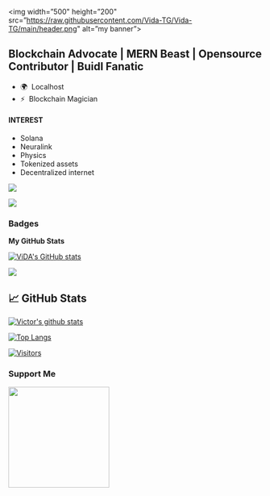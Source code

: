 <p align=”center”>

<img width=”500" height=”200" src=”https://raw.githubusercontent.com/Vida-TG/Vida-TG/main/header.png" alt=”my banner”>

</p>
                                               

Blockchain Advocate | MERN Beast | Opensource Contributor | Buidl Fanatic 
------------------------------------------------------------

* 🌍  Localhost
* ⚡  Blockchain Magician

#### INTEREST

* Solana
* Neuralink
* Physics 
* Tokenized assets
* Decentralized internet 


<a href="https://www.linkedin.com/in/victor-ademiju-vida/" target="_blank" rel="noreferrer"><img
src="https://img.shields.io/linkedin/follow/obiabo_immanuel ?logo=twitter&style=for-the-badge&color=22c55e&labelColor=181824"
/></a>



<a href="https://www.github.com/Vida-TG" target="_blank" rel="noreferrer"><img
src="https://img.shields.io/github/followers/Vida-TG?logo=github&style=for-the-badge&color=22c55e&labelColor=181824" /></a>

></a></p> 

### Badges

<b>My GitHub Stats</b>

<a href="http://www.github.com/Vida-TG"><img src="https://github-readme-stats.vercel.app/api?username=Vida-TG&show_icons=true&hide=&count_private=true&title_color=f97316&text_color=14b8a6&icon_color=22c55e&bg_color=181824&hide_border=true&show_icons=true" alt="ViDA's GitHub stats" /></a>

<a href="http://www.github.com/Vida-TG"><img src="https://github-readme-streak-stats.herokuapp.com/?user=Vida-TG&stroke=14b8a6&background=181824&ring=f97316&fire=f97316&currStreakNum=14b8a6&currStreakLabel=f97316&sideNums=14b8a6&sideLabels=14b8a6&dates=14b8a6&hide_border=true" /></a>


## 📈 GitHub Stats 

[![Victor's github stats](https://github-readme-stats.vercel.app/api?username=Vida-TG)](https://github.com/Vida-TG)

[![Top Langs](https://github-readme-stats.vercel.app/api/top-langs/?username=Vida-TG&layout=compact)](https://github.com/Vida-TG)

[![Visitors](https://visitor-badge.glitch.me/badge?page_id=Vida-TG.Vida-TG)](https://www.github.com/Vida-TG/)


### Support Me

<a href="https://www.buymeacoffee.com/ViDA-TG"><img src="https://cdn.buymeacoffee.com/buttons/v2/default-yellow.png" width="200" /></a>
